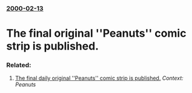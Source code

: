### [2000-02-13](/news/2000/02/13/index.md)

#  The final original ''Peanuts'' comic strip is published.




### Related:

1. [The final daily original ''Peanuts'' comic strip is published.](/news/2000/01/3/the-final-daily-original-peanuts-comic-strip-is-published.md) _Context: Peanuts_
